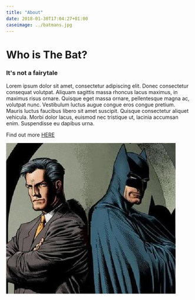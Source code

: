 ```yaml
---
title: "About"
date: 2018-01-30T17:04:27+01:00
caseimage: ../batmans.jpg
---
```


# Who is The Bat?

### It's not a fairytale
Lorem ipsum dolor sit amet, consectetur adipiscing elit. Donec consectetur consequat volutpat. Aliquam sagittis massa rhoncus lacus maximus, in maximus risus ornare. Quisque eget massa ornare, pellentesque magna ac, volutpat nunc. Vestibulum luctus augue congue eros congue pretium. Mauris luctus faucibus libero sit amet suscipit. Quisque consectetur aliquet vehicula. Morbi dolor lacus, euismod nec tristique ut, lacinia accumsan enim. Suspendisse eu dapibus urna. <br>

Find out more [HERE](https://en.wikipedia.org/wiki/Batman)

![Billede 1 af Batman](../imgs/bruce.jpg)

